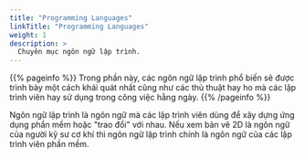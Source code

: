 ```yaml
---
title: "Programming Languages"
linkTitle: "Programming Languages"
weight: 1
description: >
  Chuyên mục ngôn ngữ lập trình.
---
```


{{% pageinfo %}}
Trong phần này, các ngôn ngữ lập trình phổ biến sẽ được trình bày một cách khái quát nhất cũng như các thủ thuật hay ho mà các lập trình viên hay sử dụng trong công việc hằng ngày.
{{% /pageinfo %}}


Ngôn ngữ lập trình là ngôn ngữ mà các lập trình viên dùng để xây dựng ứng dụng phần mềm hoặc "trao đổi" với nhau. Nếu xem bản vẽ 2D là ngôn ngữ của người kỹ sư cơ khí thì ngôn ngữ lập trình chính là ngôn ngữ của các lập trình viên phần mềm.
